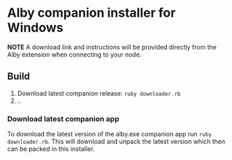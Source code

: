 # Alby companion installer for Windows
**NOTE** A download link and instructions will be provided directly from the Alby extension when connecting to your node.

## Build

1. Download latest companion release: `ruby downloader.rb`
2. ..


### Download latest companion app

To download the latest version of the alby.exe companion app run `ruby downloader.rb`.
This will download and unpack the latest version which then can be packed in this installer.
